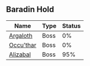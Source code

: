 ## Baradin Hold

| Name | Type | Status |
| --- | --- | --- |
| [Argaloth](Argaloth) | Boss | 0% |
| [Occu'thar](Occu'thar) | Boss | 0% |
| [Alizabal](Alizabal) | Boss | 95% |

